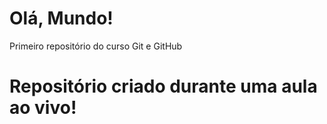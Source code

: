 # Olá, Mundo!
Primeiro repositório do curso Git e GitHub

# Repositório criado durante uma aula ao vivo!
